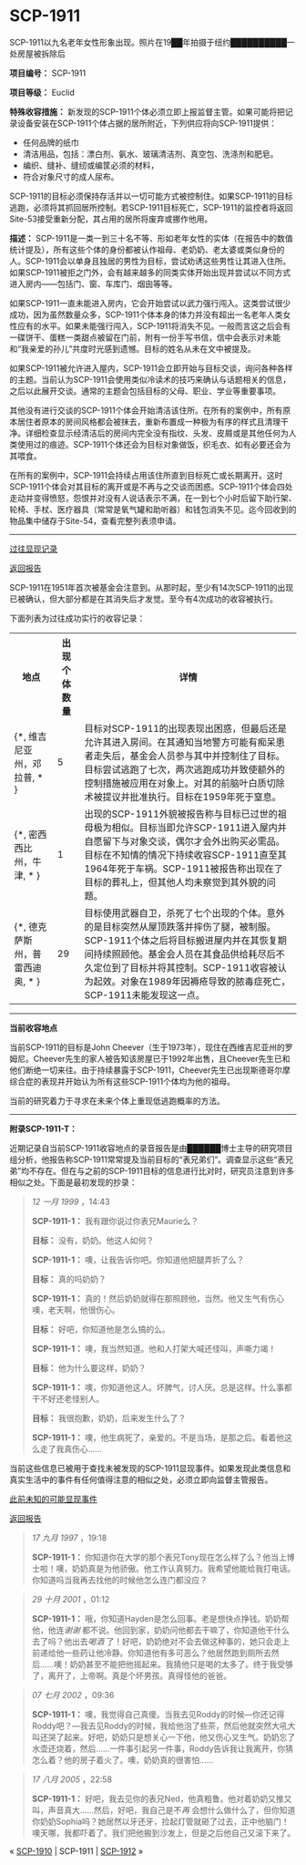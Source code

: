 # SCP-1911
                        




SCP-1911以九名老年女性形象出现。照片在19██年拍摄于纽约██████████一处房屋被拆除后



**项目编号：** SCP-1911

**项目等级：** Euclid

**特殊收容措施：** 新发现的SCP-1911个体必须立即上报监督主管。如果可能将把记录设备安装在SCP-1911个体占据的居所附近，下列供应将向SCP-1911提供：

- 任何品牌的纸巾
- 清洁用品，包括：漂白剂、氨水、玻璃清洁剂、真空包、洗涤剂和肥皂。
- 编织、缝补、缝纫或编筐必须的材料，
- 符合对象尺寸的成人尿布。

SCP-1911的目标必须保持存活并以一切可能方式被控制住。如果SCP-1911的目标逃跑，必须将其抓回居所控制。若SCP-1911目标死亡，SCP-1911的监控者将返回Site-53接受重新分配，其占用的居所将废弃或挪作他用。

**描述：** SCP-1911是一类一到三十名不等、形如老年女性的实体（在报告中的数值统计提及），所有这些个体的身份都被认作祖母、老奶奶、老太婆或类似身份的人。SCP-1911会以单身且独居的男性为目标，尝试劝诱这些男性让其进入住所。如果SCP-1911被拒之门外，会有越来越多的同类实体开始出现并尝试以不同方式进入房内——包括门、窗、车库门、烟囱等等。

如果SCP-1911一直未能进入房内，它会开始尝试以武力强行闯入。这类尝试很少成功，因为虽然数量众多，SCP-1911个体本身的体力并没有超出一名老年人类女性应有的水平。如果未能强行闯入，SCP-1911将消失不见。一般而言这之后会有一碟饼干、蛋糕一类甜点被留在门前，附有一份手写书信，信中会表示对未能和“我亲爱的孙儿”共度时光感到遗憾。目标的姓名从未在文中被提及。

如果SCP-1911被允许进入屋内，SCP-1911会立即开始与目标交谈，询问各种各样的主题。当前认为SCP-1911会使用类似冷读术的技巧来确认与话题相关的信息，之后以此展开交谈。通常的主题会包括目标的父母、职业、学业等重要事项。

其他没有进行交谈的SCP-1911个体会开始清洁该住所。在所有的案例中，所有原本居住者原本的房间风格都会被抹去，重新布置成一种极为有序的样式且清理干净。详细检查显示经清洁后的房间内完全没有指纹、头发、皮屑或是其他任何为人类使用过的痕迹。SCP-1911个体还会为目标对象做饭，织毛衣、如有必要还会为其喂食。

在所有的案例中，SCP-1911会持续占用该住所直到目标死亡或长期离开。这时SCP-1911个体会对其目标的离开或是不再与之交谈而困惑。SCP-1911个体会四处走动并变得愤怒，怨恨并对没有人说话表示不满，在一到七个小时后留下助行架、轮椅、手杖、医疗器具（常常是氧气罐和助听器）和钱包消失不见。迄今回收到的物品集中储存于Site-54，查看完整列表须申请。


---


<a shape='rect' class='collapsible-block-link' href='javascript:;'>&#36807;&#24448;&#26174;&#29616;&#35760;&#24405;</a>

<a shape='rect' class='collapsible-block-link' href='javascript:;'>&#36820;&#22238;&#25253;&#21578;</a>

SCP-1911在1951年首次被基金会注意到。从那时起，至少有14次SCP-1911的出现已被确认，但大部分都是在其消失后才发觉。至今有4次成功的收容被执行。

下面列表为过往成功实行的收容记录：

<table class='wiki-content-table'>
 <tr>
  <th colspan='1' rowspan='1'>&#22320;&#28857;</th>
  <th colspan='1' rowspan='1'>&#20986;&#29616;&#20010;&#20307;&#25968;&#37327;</th>
  <th colspan='1' rowspan='1'>&#35814;&#24773;</th>
 </tr>
 <tr>
  <td colspan='1' rowspan='1'>{*, &#32500;&#21513;&#23612;&#20122;&#24030;&#65292;&#37011;&#25289;&#26222;, * }</td>
  <td colspan='1' rowspan='1'>5</td>
  <td colspan='1' rowspan='1'>&#30446;&#26631;&#23545;SCP-1911&#30340;&#20986;&#29616;&#34920;&#29616;&#20986;&#22256;&#24785;&#65292;&#20294;&#26368;&#21518;&#36824;&#26159;&#20801;&#35768;&#20854;&#36827;&#20837;&#25151;&#38388;&#12290;&#22312;&#20854;&#36890;&#30693;&#24403;&#22320;&#35686;&#26041;&#21487;&#33021;&#26377;&#30196;&#21574;&#24739;&#32773;&#36208;&#22833;&#21518;&#65292;&#22522;&#37329;&#20250;&#20154;&#21592;&#21442;&#19982;&#20854;&#20013;&#24182;&#25511;&#21046;&#20303;&#20102;&#30446;&#26631;&#12290;&#30446;&#26631;&#23581;&#35797;&#36867;&#36305;&#20102;&#19971;&#27425;&#65292;&#20004;&#27425;&#36867;&#36305;&#25104;&#21151;&#24182;&#33268;&#20351;&#39069;&#22806;&#30340;&#25511;&#21046;&#25514;&#26045;&#34987;&#24212;&#29992;&#22312;&#23545;&#35937;&#19978;&#12290;&#23545;&#20854;&#30340;&#21069;&#33041;&#21494;&#30333;&#36136;&#20999;&#38500;&#26415;&#34987;&#25552;&#35758;&#24182;&#25209;&#20934;&#25191;&#34892;&#12290;&#30446;&#26631;&#22312;1959&#24180;&#27515;&#20110;&#31378;&#24687;&#12290;</td>
 </tr>
 <tr>
  <td colspan='1' rowspan='1'>{*, &#23494;&#35199;&#35199;&#27604;&#24030;&#65292;&#29275;&#27941;, * }</td>
  <td colspan='1' rowspan='1'>1</td>
  <td colspan='1' rowspan='1'>&#20986;&#29616;&#30340;SCP-1911&#22806;&#35980;&#34987;&#25253;&#21578;&#31216;&#19982;&#30446;&#26631;&#24050;&#36807;&#19990;&#30340;&#31062;&#27597;&#26497;&#20026;&#30456;&#20284;&#12290;&#30446;&#26631;&#24403;&#21363;&#20801;&#35768;SCP-1911&#36827;&#20837;&#23627;&#20869;&#24182;&#33258;&#24895;&#30041;&#19979;&#19982;&#23545;&#35937;&#20132;&#35848;&#65292;&#20598;&#23572;&#25165;&#20250;&#22806;&#20986;&#36141;&#20080;&#24517;&#38656;&#21697;&#12290;&#30446;&#26631;&#22312;&#19981;&#30693;&#24773;&#30340;&#24773;&#20917;&#19979;&#25345;&#32493;&#25910;&#23481;SCP-1911&#30452;&#33267;&#20854;1964&#24180;&#27515;&#20110;&#36710;&#31096;&#12290;SCP-1911&#34987;&#25253;&#21578;&#31216;&#20986;&#29616;&#22312;&#20102;&#30446;&#26631;&#30340;&#33900;&#31036;&#19978;&#65292;&#20294;&#20854;&#20182;&#20154;&#22343;&#26410;&#23519;&#35273;&#21040;&#20854;&#22806;&#35980;&#30340;&#38382;&#39064;&#12290;</td>
 </tr>
 <tr>
  <td colspan='1' rowspan='1'>{*, &#24503;&#20811;&#33832;&#26031;&#24030;&#65292;&#26222;&#38647;&#35199;&#36842;&#22885;, * }</td>
  <td colspan='1' rowspan='1'>29</td>
  <td colspan='1' rowspan='1'>&#30446;&#26631;&#20351;&#29992;&#27494;&#22120;&#33258;&#21355;&#65292;&#26432;&#27515;&#20102;&#19971;&#20010;&#20986;&#29616;&#30340;&#20010;&#20307;&#12290;&#24847;&#22806;&#30340;&#26159;&#30446;&#26631;&#31361;&#28982;&#20174;&#23627;&#39030;&#36300;&#33853;&#24182;&#25684;&#20260;&#20102;&#33151;&#65292;&#34987;&#21046;&#26381;&#12290;SCP-1911&#20010;&#20307;&#20043;&#21518;&#23558;&#30446;&#26631;&#25644;&#36827;&#23627;&#20869;&#24182;&#22312;&#20854;&#24674;&#22797;&#26399;&#38388;&#25345;&#32493;&#29031;&#39038;&#20182;&#12290;&#22522;&#37329;&#20250;&#20154;&#21592;&#22312;&#20854;&#39135;&#21697;&#20379;&#32473;&#32791;&#23613;&#21518;&#19981;&#20037;&#23450;&#20301;&#21040;&#20102;&#30446;&#26631;&#24182;&#23558;&#20854;&#25511;&#21046;&#12290;SCP-1911&#25910;&#23481;&#34987;&#35748;&#20026;&#36215;&#25928;&#12290;&#23545;&#35937;&#22312;1989&#24180;&#22240;&#35109;&#30126;&#23548;&#33268;&#30340;&#33043;&#27602;&#30151;&#27515;&#20129;&#65292;SCP-1911&#26410;&#33021;&#21457;&#29616;&#36825;&#19968;&#28857;&#12290;</td>
 </tr>
</table>




---

**当前收容地点** 

当前SCP-1911的目标是John Cheever（生于1973年），现住在西维吉尼亚州的罗姆尼。Cheever先生的家人被告知该房屋已于1992年出售，且Cheever先生已和他们断绝一切来往。由于持续暴露于SCP-1911，Cheever先生已出现斯德哥尔摩综合症的表现并开始认为所有这些SCP-1911个体均为他的祖母。

当前的研究着力于寻求在未来个体上重现低逃跑概率的方法。


---

**附录SCP-1911-T：** 

近期记录自当前SCP-1911收容地点的录音报告是由██████博士主导的研究项目组分析，他报告称SCP-1911常常提及当前目标的“表兄弟们”。调查显示这些“表兄弟”均不存在。但在与之前的SCP-1911目标的信息进行比对时，研究员注意到许多相似之处。下面是最初发现的抄录：


> *12 一月 1999* ，14:43
> 
> **SCP-1911-1：** 我有跟你说过你表兄Maurie么？
> 
> **目标：** 没有，奶奶。他这人如何？
> 
> **SCP-1911-1：** 噢，让我告诉你吧。你知道他把腿弄折了么？
> 
> **目标：** 真的吗奶奶？
> 
> **SCP-1911-1：** 真的！然后奶奶就得在那照顾他，当然。他又生气有伤心噢，老天啊，他很伤心。
> 
> **目标：** 好吧，你知道他是怎么搞的么。
> 
> **SCP-1911-1：** 噢，我当然知道。他和人打架大喊还怪叫，声嘶力竭！
> 
> **目标：** 他为什么要这样，奶奶？
> 
> **SCP-1911-1：** 噢，你知道他这人。坏脾气，讨人厌。总是这样。什么事都干不好还老怪别人。
> 
> **目标：** 我很抱歉，奶奶，后来发生什么了？
> 
> **SCP-1911-1：** 噢，他生病死了，亲爱的。不是当场，是那之后。看着他这么走了我真伤心……
> 

当前这些信息已被用于查找未被发现的SCP-1911显现事件。如果发现此类信息和真实生活中的事件有任何值得注意的相似之处，必须立即向监督主管报告。


<a shape='rect' class='collapsible-block-link' href='javascript:;'>&#27492;&#21069;&#26410;&#30693;&#30340;&#21487;&#33021;&#26174;&#29616;&#20107;&#20214;</a>

<a shape='rect' class='collapsible-block-link' href='javascript:;'>&#36820;&#22238;&#25253;&#21578;</a>


> *17 九月 1997* ，19:18
> 
> **SCP-1911-1：** 你知道你在大学的那个表兄Tony现在怎么样了么？他当上博士啦！噢，奶奶真是为他骄傲。他工作认真努力。我希望他能给我打电话。你知道吗当我再去找他的时候他怎么连门都没应？
> 


> *29 十月 2001* ，01:12
> 
> **SCP-1911-1：** 哦，你知道Hayden是怎么回事。老是想快点挣钱。奶奶帮他，他连*谢谢* 都不说。他回到家，奶奶问他都去干嘛了，你知道他干什么去了吗？他出去*喝酒* 了！好吧，奶奶绝对不会去做这种事的，她只会走上前递给他一些药让他冷静。你知道他有多可恶么？他居然跑到厕所去然后……噢！奶奶甚至不能把他摇起来。我猜他只是喝的太多了。终于我受够了，离开了，上帝啊。真是个坏男孩。真得怪他的爸爸。
> 


> *07 七月 2002* ，09:36
> 
> **SCP-1911-1：** 噢，我觉得自己真傻。当我去见Roddy的时候—你还记得Roddy吧？—我去见Roddy的时候，我给他泡了些茶，然后他就突然大吼大叫还哭了起来。好吧，奶奶只是想关心一下他，他又伤心又生气。奶奶忘了水壶还烧着，然后……一件事引起另一件事，Roddy告诉我让我离开，你猜怎么着？他的房子着火了。噢，奶奶真的很害怕……
> 


> *17 八月 2005* ，22:58
> 
> **SCP-1911-1：** 好吧，我去见你的表兄Ned，他真粗鲁。他对着奶奶又推又叫，声音真大……然后，好吧，我自己是不*再* 会想什么做什么了，但你知道你奶奶Sophia吗？她居然以牙还牙，捡起灯管就砸了过去，正中他脑门！噢天哪，我都吓着了。我们把他搬到沙发上，但是之后他自己又滚下来了。
> 






« [SCP-1910](/scp-1910) | SCP-1911 | <a shape='rect' class='newpage' href='/scp-1912'>SCP-1912</a> »





                    